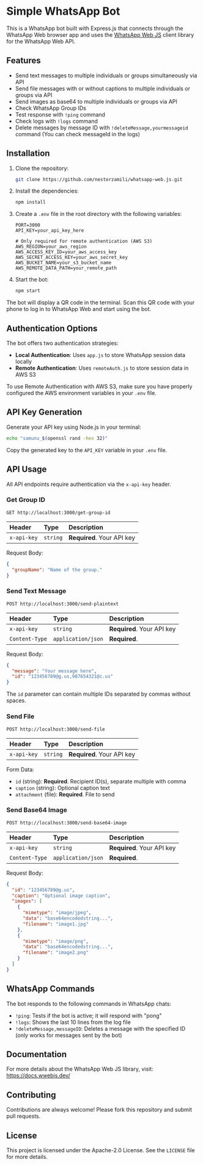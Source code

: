 <!-- GitAds-Verify: 9WEWXRM3CHOGNTF3NUQUJ486O4J8DX91 -->

# Simple WhatsApp Bot

This is a WhatsApp bot built with Express.js that connects through the WhatsApp Web browser app and uses the [WhatsApp Web JS](https://wwebjs.dev/) client library for the WhatsApp Web API.

## Features

- Send text messages to multiple individuals or groups simultaneously via API
- Send file messages with or without captions to multiple individuals or groups via API
- Send images as base64 to multiple individuals or groups via API
- Check WhatsApp Group IDs
- Test response with `!ping` command
- Check logs with `!logs` command
- Delete messages by message ID with `!deleteMessage,yourmessageid` command (You can check messageId in the logs)

## Installation

1. Clone the repository:
   ```bash
   git clone https://github.com/nestorzamili/whatsapp-web.js.git
   ```

2. Install the dependencies:
   ```bash
   npm install
   ```

3. Create a `.env` file in the root directory with the following variables:
   ```
   PORT=3000
   API_KEY=your_api_key_here
   
   # Only required for remote authentication (AWS S3)
   AWS_REGION=your_aws_region
   AWS_ACCESS_KEY_ID=your_aws_access_key
   AWS_SECRET_ACCESS_KEY=your_aws_secret_key
   AWS_BUCKET_NAME=your_s3_bucket_name
   AWS_REMOTE_DATA_PATH=your_remote_path
   ```

4. Start the bot:
   ```bash
   npm start
   ```

The bot will display a QR code in the terminal. Scan this QR code with your phone to log in to WhatsApp Web and start using the bot.

## Authentication Options

The bot offers two authentication strategies:

- **Local Authentication**: Uses `app.js` to store WhatsApp session data locally
- **Remote Authentication**: Uses `remoteAuth.js` to store session data in AWS S3

To use Remote Authentication with AWS S3, make sure you have properly configured the AWS environment variables in your `.env` file.

## API Key Generation

Generate your API key using Node.js in your terminal:

```bash
echo "samunu_$(openssl rand -hex 32)"
```

Copy the generated key to the `API_KEY` variable in your `.env` file.

## API Usage

All API endpoints require authentication via the `x-api-key` header.

### Get Group ID

```
GET http://localhost:3000/get-group-id
```

| Header | Type | Description |
| :--- | :--- | :--- |
| `x-api-key` | `string` | **Required**. Your API key |

Request Body:
```json
{
  "groupName": "Name of the group."
}
```

### Send Text Message

```
POST http://localhost:3000/send-plaintext
```

| Header | Type | Description |
| :--- | :--- | :--- |
| `x-api-key` | `string` | **Required**. Your API key |
| `Content-Type` | `application/json` | **Required**. |

Request Body:
```json
{
  "message": "Your message here",
  "id": "123456789@g.us,987654321@c.us"
}
```

The `id` parameter can contain multiple IDs separated by commas without spaces.

### Send File

```
POST http://localhost:3000/send-file
```

| Header | Type | Description |
| :--- | :--- | :--- |
| `x-api-key` | `string` | **Required**. Your API key |

Form Data:
- `id` (string): **Required**. Recipient ID(s), separate multiple with comma
- `caption` (string): Optional caption text
- `attachment` (file): **Required**. File to send

### Send Base64 Image

```
POST http://localhost:3000/send-base64-image
```

| Header | Type | Description |
| :--- | :--- | :--- |
| `x-api-key` | `string` | **Required**. Your API key |
| `Content-Type` | `application/json` | **Required**. |

Request Body:
```json
{
  "id": "123456789@g.us",
  "caption": "Optional image caption",
  "images": [
    {
      "mimetype": "image/jpeg",
      "data": "base64encodedstring...",
      "filename": "image1.jpg"
    },
    {
      "mimetype": "image/png",
      "data": "base64encodedstring...",
      "filename": "image2.png"
    }
  ]
}
```

## WhatsApp Commands

The bot responds to the following commands in WhatsApp chats:

- `!ping`: Tests if the bot is active; it will respond with "pong"
- `!logs`: Shows the last 10 lines from the log file
- `!deleteMessage,messageID`: Deletes a message with the specified ID (only works for messages sent by the bot)

## Documentation

For more details about the WhatsApp Web JS library, visit:
https://docs.wwebjs.dev/

## Contributing

Contributions are always welcome! Please fork this repository and submit pull requests.

## License

This project is licensed under the Apache-2.0 License. See the `LICENSE` file for more details.
